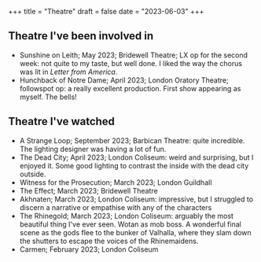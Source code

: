 +++
title = "Theatre"
draft = false
date = "2023-06-03"
+++

## Theatre I've been involved in

* Sunshine on Leith; May 2023; Bridewell Theatre; LX op for the second week: not quite to my taste, but well done. I liked the way the chorus was lit in _Letter from America_.
* Hunchback of Notre Dame; April 2023; London Oratory Theatre; followspot op: a really excellent production. First show appearing as myself. The bells!

## Theatre I've watched

* A Strange Loop; September 2023; Barbican Theatre: quite incredible. The lighting designer was having a lot of fun.
* The Dead City; April 2023; London Coliseum: weird and surprising, but I enjoyed it. Some good lighting to contrast the inside with the dead city outside.
* Witness for the Prosecution; March 2023; London Guildhall
* The Effect; March 2023; Bridewell Theatre
* Akhnaten; March 2023; London Coliseum: impressive, but I struggled to discern a narrative or empathise with any of the characters
* The Rhinegold; March 2023; London Coliseum: arguably the most beautiful thing I've ever seen. Wotan as mob boss. A wonderful final scene as the gods flee to the bunker of Valhalla, where they slam down the shutters to escape the voices of the Rhinemaidens.
* Carmen; February 2023; London Coliseum
